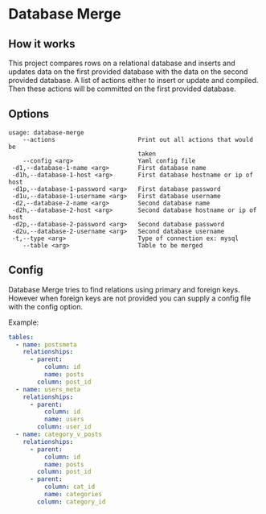 # Database Merge


## How it works

This project compares rows on a relational database and inserts and updates data on the first provided database with the data on the second provided database.  A list of actions either to insert or update and compiled. Then these actions will be committed on the first provided database.

## Options

~~~
usage: database-merge
    --actions                       Print out all actions that would be
                                    taken
    --config <arg>                  Yaml config file
 -d1,--database-1-name <arg>        First database name
 -d1h,--database-1-host <arg>       First database hostname or ip of host
 -d1p,--database-1-password <arg>   First database password
 -d1u,--database-1-username <arg>   First database username
 -d2,--database-2-name <arg>        Second database name
 -d2h,--database-2-host <arg>       Second database hostname or ip of host
 -d2p,--database-2-password <arg>   Second database password
 -d2u,--database-2-username <arg>   Second database username
 -t,--type <arg>                    Type of connection ex: mysql
    --table <arg>                   Table to be merged

~~~


## Config

Database Merge tries to find relations using primary and foreign keys.  However when foreign keys are not provided you can supply a config file with the config option.

Example:
~~~ yaml
tables:
  - name: postsmeta
    relationships:
      - parent:
          column: id
          name: posts
        column: post_id
  - name: users_meta
    relationships:
      - parent:
          column: id
          name: users
        column: user_id
  - name: category_v_posts
    relationships:
      - parent:
          column: id
          name: posts
        column: post_id
      - parent:
          column: cat_id
          name: categories
        column: category_id
~~~
